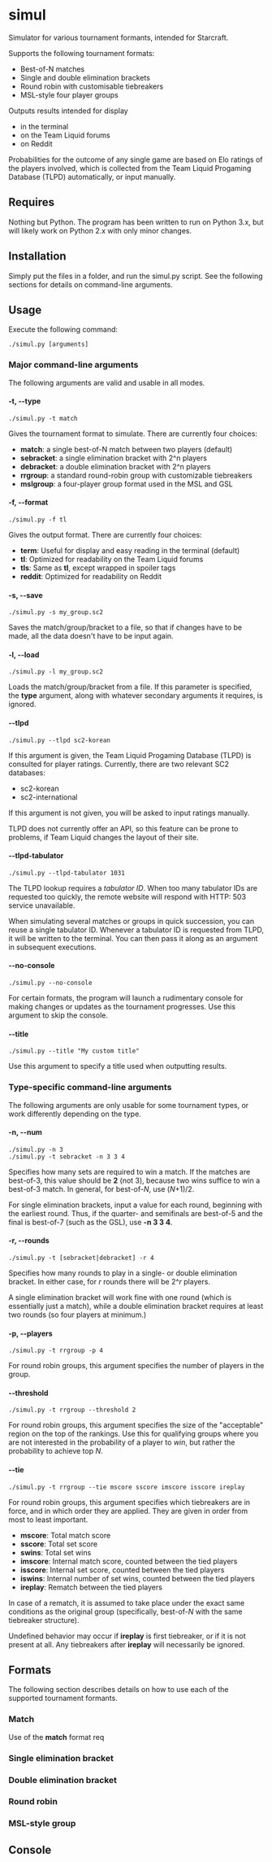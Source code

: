 simul
=====

Simulator for various tournament formants, intended for Starcraft.

Supports the following tournament formats:
-   Best-of-N matches
-   Single and double elimination brackets
-   Round robin with customisable tiebreakers
-   MSL-style four player groups

Outputs results intended for display
-   in the terminal
-   on the Team Liquid forums
-   on Reddit

Probabilities for the outcome of any single game are based on Elo ratings of
the players involved, which is collected from the Team Liquid Progaming
Database (TLPD) automatically, or input manually.

Requires
--------

Nothing but Python. The program has been written to run on Python 3.x, but will
likely work on Python 2.x with only minor changes.

Installation
------------

Simply put the files in a folder, and run the simul.py script. See the
following sections for details on command-line arguments.

Usage
-----

Execute the following command:

    ./simul.py [arguments]

### Major command-line arguments

The following arguments are valid and usable in all modes.

#### -t, --type

    ./simul.py -t match

Gives the tournament format to simulate. There are currently four choices:
-   **match**: a single best-of-N match between two players (default)
-   **sebracket**: a single elimination bracket with 2^n players
-   **debracket**: a double elimination bracket with 2^n players
-   **rrgroup**: a standard round-robin group with customizable tiebreakers
-   **mslgroup**: a four-player group format used in the MSL and GSL

#### -f, --format

    ./simul.py -f tl

Gives the output format. There are currently four choices:
-   **term**: Useful for display and easy reading in the terminal (default)
-   **tl**: Optimized for readability on the Team Liquid forums
-   **tls**: Same as **tl**, except wrapped in spoiler tags
-   **reddit**: Optimized for readability on Reddit

#### -s, --save

    ./simul.py -s my_group.sc2

Saves the match/group/bracket to a file, so that if changes have to be made,
all the data doesn't have to be input again.

#### -l, --load

    ./simul.py -l my_group.sc2

Loads the match/group/bracket from a file. If this parameter is specified, the
**type** argument, along with whatever secondary arguments it requires, is
ignored.

#### --tlpd

    ./simul.py --tlpd sc2-korean

If this argument is given, the Team Liquid Progaming Database (TLPD) is
consulted for player ratings. Currently, there are two relevant SC2 databases:
-   sc2-korean
-   sc2-international

If this argument is not given, you will be asked to input ratings manually.

TLPD does not currently offer an API, so this feature can be prone to problems,
if Team Liquid changes the layout of their site.

#### --tlpd-tabulator

    ./simul.py --tlpd-tabulator 1031

The TLPD lookup requires a *tabulator ID*. When too many tabulator IDs are
requested too quickly, the remote website will respond with HTTP: 503
service unavailable.

When simulating several matches or groups in quick succession, you can reuse a
single tabulator ID. Whenever a tabulator ID is requested from TLPD, it will be
written to the terminal. You can then pass it along as an argument in
subsequent executions.

#### --no-console

    ./simul.py --no-console

For certain formats, the program will launch a rudimentary console for making
changes or updates as the tournament progresses. Use this argument to skip the
console.

#### --title

    ./simul.py --title "My custom title"

Use this argument to specify a title used when outputting results.

### Type-specific command-line arguments

The following arguments are only usable for some tournament types, or work
differently depending on the type.

#### -n, --num

    ./simul.py -n 3
    ./simul.py -t sebracket -n 3 3 4

Specifies how many sets are required to win a match. If the matches are
best-of-3, this value should be **2** (not 3), because two wins suffice to win
a best-of-3 match. In general, for best-of-*N*, use (*N*+1)/2.

For single elimination brackets, input a value for each round, beginning with
the earliest round. Thus, if the quarter- and semifinals are best-of-5 and the
final is best-of-7 (such as the GSL), use **-n 3 3 4**.

#### -r, --rounds

    ./simul.py -t [sebracket|debracket] -r 4

Specifies how many rounds to play in a single- or double elimination bracket.
In either case, for *r* rounds there will be 2^*r* players.

A single elimination bracket will work fine with one round (which is
essentially just a match), while a double elimination bracket requires at least
two rounds (so four players at minimum.)

#### -p, --players

    ./simul.py -t rrgroup -p 4

For round robin groups, this argument specifies the number of players in the
group.

#### --threshold

    ./simul.py -t rrgroup --threshold 2

For round robin groups, this argument specifies the size of the "acceptable"
region on the top of the rankings. Use this for qualifying groups where you are
not interested in the probability of a player to *win*, but rather the
probability to achieve top *N*.

#### --tie

    ./simul.py -t rrgroup --tie mscore sscore imscore isscore ireplay

For round robin groups, this argument specifies which tiebreakers are in force,
and in which order they are applied. They are given in order from most to least
important.

-   **mscore**: Total match score
-   **sscore**: Total set score
-   **swins**: Total set wins
-   **imscore**: Internal match score, counted between the tied players
-   **isscore**: Internal set score, counted between the tied players
-   **iswins**: Internal number of set wins, counted between the tied players
-   **ireplay**: Rematch between the tied players

In case of a rematch, it is assumed to take place under the exact same
conditions as the original group (specifically, best-of-*N* with the same
tiebreaker structure).

Undefined behavior may occur if **ireplay** is first tiebreaker, or if it is
not present at all. Any tiebreakers after **ireplay** will necessarily be
ignored.

Formats
-------

The following section describes details on how to use each of the supported
tournament formants.

### Match

Use of the **match** format req

### Single elimination bracket

### Double elimination bracket

### Round robin

### MSL-style group

Console
-------
